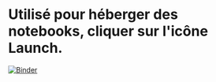 # Utilisé pour héberger des notebooks, cliquer sur l'icône Launch.

[![Binder](https://mybinder.org/badge.svg)](https://mybinder.org/v2/gh/lleskow/jupyter-lycee/master)
